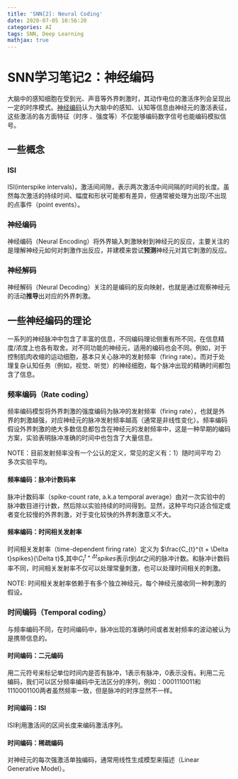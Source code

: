 ```yaml
---
title: 'SNN[2]: Neural Coding'
date: 2020-07-05 10:56:20
categories: AI
tags: SNN, Deep Learning
mathjax: true
---
```


# SNN学习笔记2：神经编码

大脑中的感知细胞在受到光、声音等外界刺激时，其动作电位的激活序列会呈现出一定的时序模式。[神经编码](https://en.wikipedia.org/wiki/Neural_coding)认为大脑中的感知、认知等信息由神经元的激活表征，这些激活的各方面特征（时序 、强度等）不仅能够编码数字信号也能编码模拟信号。

## 一些概念

### ISI

ISI(interspike intervals)，激活间间隙，表示两次激活中间间隔的时间的长度。虽然每次激活的持续时间、幅度和形状可能都有差异，但通常被处理为出现/不出现的点事件（point events）。

### 神经编码

神经编码（Neural Encoding）将外界输入刺激映射到神经元的反应，主要关注的是理解神经元如何对刺激作出反应，并建模来尝试**预测**神经元对其它刺激的反应。

### 神经解码

神经解码（Neural Decoding）关注的是编码的反向映射，也就是通过观察神经元的活动**推导**出对应的外界刺激。

## 一些神经编码的理论

一系列的神经脉冲中包含了丰富的信息，不同编码理论侧重有所不同，在信息精度/浓度上也各有取舍。对不同功能的神经元，适用的编码也会不同。例如，对于控制肌肉收缩的运动细胞，基本只关心脉冲的发射频率（firing rate）。而对于处理复杂认知任务（例如，视觉、听觉）的神经细胞，每个脉冲出现的精确时间都包含了信息。

### 频率编码（Rate coding）

频率编码模型将外界刺激的强度编码为脉冲的发射频率（firing rate），也就是外界的刺激越强，对应神经元的脉冲发射频率越高（通常是非线性变化）。频率编码假设外界刺激的绝大多数信息都包含在神经元的发射频率中，这是一种早期的编码方案，实验表明脉冲准确的时间中也包含了大量信息。

NOTE：目前发射频率没有一个公认的定义，常见的定义有：1）随时间平均 2）多次实验平均。

#### 频率编码：脉冲计数码率

脉冲计数码率（spike-count rate, a.k.a temporal average）由对一次实验中的脉冲数目进行计数，然后除以实验持续的时间得到。显然，这种平均只适合恒定或者变化较慢的外界刺激，对于变化较快的外界刺激意义不大。

#### 频率编码：时间相关发射率

时间相关发射率（time-dependent firing rate）定义为 $\frac{C_{t}^{t + \Delta t}spikes}{\Delta t}$,其中$C_t^{t + \Delta t}spikes$表示$t$到$\Delta t$之间的脉冲计数。和脉冲计数码率不同，时间相关发射率不仅可以处理常量刺激，也可以处理时间相关的刺激。

NOTE: 时间相关发射率依赖于有多个独立神经元，每个神经元接收同一种刺激的假设。

### 时间编码（Temporal coding）

与频率编码不同，在时间编码中，脉冲出现的准确时间或者发射频率的波动被认为是携带信息的。

#### 时间编码：二元编码

用二元符号来标记单位时间内是否有脉冲，1表示有脉冲，0表示没有。利用二元编码，我们可以区分频率编码中无法区分的序列，例如：0001110011和1110001100两者虽然频率一致，但是脉冲的时序显然不一样。

#### 时间编码：ISI

ISI利用激活间的区间长度来编码激活序列。

#### 时间编码：稀疏编码

对神经元的每次强激活单独编码，通常用线性生成模型来描述（Linear Generative Model）。